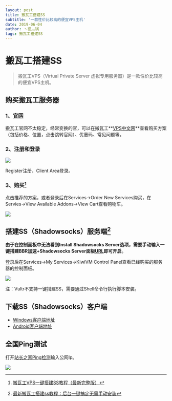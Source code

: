 ```yaml
---
layout: post
title: 搬瓦工搭建SS
subtitle: '一款性价比较高的便宜VPS主机'
date: 2019-06-04
author: 丶德灬锅
tags: 搬瓦工搭建SS
---
```


# 搬瓦工搭建SS

> 搬瓦工VPS（Virtual Private Server 虚拟专用服务器）是一款性价比较高的便宜VPS主机。

## 购买搬瓦工服务器

### 1、[官网](https://bwh88.net/)

搬瓦工官网不太稳定，经常变换的官，可以在搬瓦工**[VPS中文网](https://banwagong.cn/)**查看购买方案（包括价格、位置，点击跳转官网）、优惠码、常见问题等。

### 2、注册和登录

![](https://cdn.jsdelivr.net/gh/ldy/ldy.github.io@master/screenshot/2019-06-04-搬瓦工搭建SS-注册登录.png)

Register注册，Client Area登录。

### 3、购买[^1]

点击推荐的方案，或者登录后在Services->Order New Services购买，在Servies->View Available Addons->View Cart查看购物车。

![](https://cdn.jsdelivr.net/gh/ldy/ldy.github.io@master/screenshot/2019-06-04-搬瓦工搭建SS-购买.png)

## 搭建SS（Shadowsocks）服务端[^2]

**由于在控制面板中无法看到Install Shadowsocks Server选项，需要手动输入一键搭建BBR加速+Shadowsocks Server面板[URL](https://kiwivm.64clouds.com/preloader.php?load=/main-exec.php?mode=extras_shadowsocks)即可开启**。

登录后在Services->My Services->KiwiVM Control Panel查看已经购买的服务器的控制面板。

![](https://cdn.jsdelivr.net/gh/ldy/ldy.github.io@master/screenshot/2019-06-04-搬瓦工搭建SS-控制面板.png)

注：Vultr不支持一键搭建SS，需要通过Shell命令行执行脚本安装。

## 下载SS（Shadowsocks）客户端

- [Windows客户端地址](https://github.com/shadowsocks/shadowsocks-windows/releases/)
- [Android客户端地址](https://github.com/shadowsocks/shadowsocks-android/releases/)

## 全国Ping测试

打开[站长之家Ping检测](http://ping.chinaz.com/)输入公网Ip。

![](https://cdn.jsdelivr.net/gh/ldy/ldy.github.io@master/screenshot/2019-06-04-搬瓦工搭建SS-Ping检测.png)

[^1]: [搬瓦工VPS一键搭建SS教程（最新完整版）](https://www.textarea.com/Bandwagonhost/ban-wagong-vps-yijian-dajian-ss-jiaocheng-zuixin-wanzhengban-1007/?language=zh)
[^2]: [最新搬瓦工搭建ss教程：后台一键搞定无需手动安装](https://www.freeluffy.com/bandwagon-host-ss/)